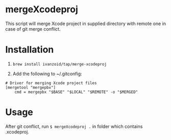 # mergeXcodeproj
This script will merge Xcode project in supplied directory with remote one in case of git merge conflict.

# Installation

1. `brew install ivanzoid/tap/merge-xcodeproj`

2. Add the following to ~/.gitconfig:
```
# Driver for merging Xcode project files
[mergetool "mergepbx"]
    cmd = mergepbx "$BASE" "$LOCAL" "$REMOTE" -o "$MERGED"
```

# Usage
After git conflict, run `$ mergeXcodeproj .` in folder which contains .xcodeproj.
